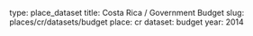 type: place_dataset
title: Costa Rica / Government Budget
slug: places/cr/datasets/budget
place: cr
dataset: budget
year: 2014
